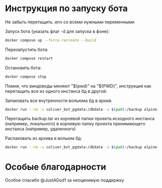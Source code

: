 # Инструкция по запуску бота

Не забыть перетащить .env со всеми нужными переменными

Запуск бота (указать флаг -d для запуска в фоне):
    
```bash
docker compose up --force-recreate --build
```

Перезапустить бота:

```bash
docker compose restart
```

Остановить бота:

```bash
docker compose stop
```

Помня, что виндоводы меняют "$(pwd)" на "${PWD}", инструкция как перетащить все из одного инстанса бд в другой:

Запаковать все внутренности вольюма бд в архив:

```bash
docker run --rm -v coliver_bot_pgdata:/dbdata -v $(pwd):/backup alpine tar cvf /backup/backup.tar /dbdata
```

Перетащить backup.tar из корневой папки проекта исходного инстанса (например, локального) в корневую папку проекта принимающего инстанса (например, удаленного)

Распаковать из архива в вольюм бд:

```bash
docker run --rm -v coliver_bot_pgdata:/dbdata -v $(pwd):/backup alpine ash -c "cd /dbdata && tar xvf /backup/backup.tar --strip 1"
```

# Особые благодарности 

Особое спасибо @JustAGod1 за неоценимую поддержку
